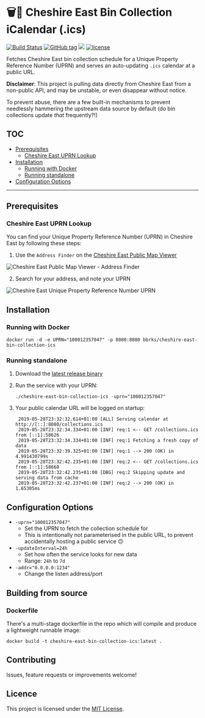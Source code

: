 # 🗑📅 Cheshire East Bin Collection iCalendar (.ics)

[![Build Status](https://travis-ci.org/bbrks/cheshire-east-bin-collection-ics.svg)](https://travis-ci.org/bbrks/cheshire-east-bin-collection-ics) [![GitHub tag](https://img.shields.io/github/tag/bbrks/cheshire-east-bin-collection-ics.svg)](https://github.com/bbrks/cheshire-east-bin-collection-ics/releases) [![](https://img.shields.io/docker/pulls/bbrks/cheshire-east-bin-collection-ics.svg)](https://hub.docker.com/u/bbrks/cheshire-east-bin-collection-ics) [![license](https://img.shields.io/github/license/bbrks/cheshire-east-bin-collection-ics.svg)](https://github.com/bbrks/cheshire-east-bin-collection-ics/blob/master/LICENSE)

Fetches Cheshire East bin collection schedule for a Unique Property Reference Number (UPRN) and serves an auto-updating `.ics` calendar at a public URL.

**Disclaimer**: This project is pulling data directly from Cheshire East from a non-public API, and may be unstable, or even disappear without notice.

To prevent abuse, there are a few built-in mechanisms to prevent needlessly hammering the upstream data source by default (do bin collections update _that_ frequently?!)

## TOC

- [Prerequisites](#prerequisites)
  - [Cheshire East UPRN Lookup](#cheshire-east-uprn-lookup)
- [Installation](#installation)
  - [Running with Docker](#running-with-docker)
  - [Running standalone](#running-standalone)
- [Configuration Options](#configuration-options)

---

## Prerequisites

### Cheshire East UPRN Lookup

You can find your Unique Property Reference Number (UPRN) in Cheshire East by following these steps:

1. Use the `Address Finder` on the [Cheshire East Public Map Viewer](https://maps.cheshireeast.gov.uk/ce/webmapping)

![Cheshire East Public Map Viewer - Address Finder](https://i.imgur.com/9Ds72nV.png)

2. Search for your address, and note your UPRN

![Cheshire East Unique Property Reference Number UPRN](https://i.imgur.com/4sTjCpZ.png)

## Installation

### Running with Docker

    docker run -d -e UPRN="100012357047" -p 8080:8080 bbrks/cheshire-east-bin-collection-ics

### Running standalone

1. Download the [latest release binary](https://github.com/bbrks/cheshire-east-bin-collection-ics/releases)
 
2. Run the service with your UPRN:

       ./cheshire-east-bin-collection-ics -uprn="100012357047"

3. Your public calendar URL will be logged on startup:

        2019-05-28T23:32:32.614+01:00 [ALL] Serving calendar at http://[::]:8080/collections.ics
        2019-05-28T23:32:34.334+01:00 [INF] req:1 <-- GET /collections.ics from [::1]:58626
        2019-05-28T23:32:34.334+01:00 [INF] req:1 Fetching a fresh copy of data
        2019-05-28T23:32:39.325+01:00 [INF] req:1 --> 200 (OK) in 4.991430799s
        2019-05-28T23:32:42.235+01:00 [INF] req:2 <-- GET /collections.ics from [::1]:58660
        2019-05-28T23:32:42.235+01:00 [DBG] req:2 Skipping update and serving data from cache
        2019-05-28T23:32:42.237+01:00 [INF] req:2 --> 200 (OK) in 1.65305ms

## Configuration Options

- `-uprn="100012357047"`
  - Set the UPRN to fetch the collection schedule for
  - This is intentionally not parameterised in the public URL, to prevent accidentally hosting a public service 🙃
- `-updateInterval=24h`
  - Set how often the service looks for new data
  - Range: `24h` to `7d`
- `-addr="0.0.0.0:1234"`
  - Change the listen address/port

## Building from source

### Dockerfile

There's a multi-stage dockerfile in the repo which will compile and produce a lightweight runnable image:

    docker build -t cheshire-east-bin-collection-ics:latest .

## Contributing

Issues, feature requests or improvements welcome!

## Licence

This project is licensed under the [MIT License](LICENSE).
